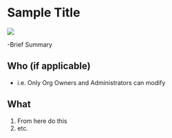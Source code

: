 # Sample Title 

![](/assets/gifs/yourimagehere.gif)
 
-Brief Summary 

## Who (if applicable) 
- i.e. Only Org Owners and Administrators can modify 

## What 
1. From here do this 
2. etc. 
